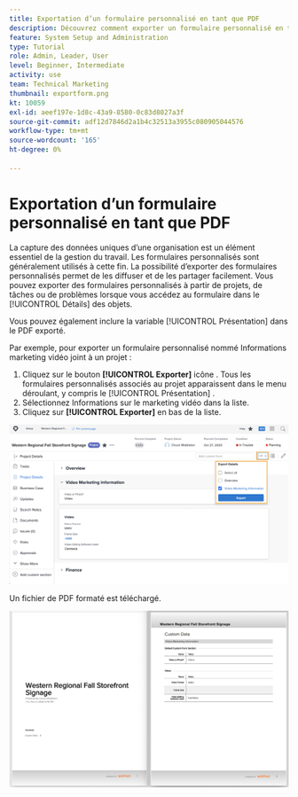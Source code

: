 ```yaml
---
title: Exportation d’un formulaire personnalisé en tant que PDF
description: Découvrez comment exporter un formulaire personnalisé en tant que PDF pour partager facilement les informations avec d’autres utilisateurs.
feature: System Setup and Administration
type: Tutorial
role: Admin, Leader, User
level: Beginner, Intermediate
activity: use
team: Technical Marketing
thumbnail: exportform.png
kt: 10059
exl-id: aeef197e-1d8c-43a9-8580-0c83d8027a3f
source-git-commit: adf12d7846d2a1b4c32513a3955c080905044576
workflow-type: tm+mt
source-wordcount: '165'
ht-degree: 0%

---
```


# Exportation d’un formulaire personnalisé en tant que PDF

La capture des données uniques d’une organisation est un élément essentiel de la gestion du travail. Les formulaires personnalisés sont généralement utilisés à cette fin. La possibilité d’exporter des formulaires personnalisés permet de les diffuser et de les partager facilement. Vous pouvez exporter des formulaires personnalisés à partir de projets, de tâches ou de problèmes lorsque vous accédez au formulaire dans le [!UICONTROL Détails] des objets.

Vous pouvez également inclure la variable [!UICONTROL Présentation] dans le PDF exporté.

Par exemple, pour exporter un formulaire personnalisé nommé Informations marketing vidéo joint à un projet :

1. Cliquez sur le bouton **[!UICONTROL Exporter]** icône . Tous les formulaires personnalisés associés au projet apparaissent dans le menu déroulant, y compris le [!UICONTROL Présentation] .
1. Sélectionnez Informations sur le marketing vidéo dans la liste.
1. Cliquez sur **[!UICONTROL Exporter]** en bas de la liste.

![Options d’exportation de formulaires personnalisées](assets/custom-forms-export-1.png)

Un fichier de PDF formaté est téléchargé.

![Exemple de formulaire personnalisé exporté](assets/custom-forms-export-2.png)
